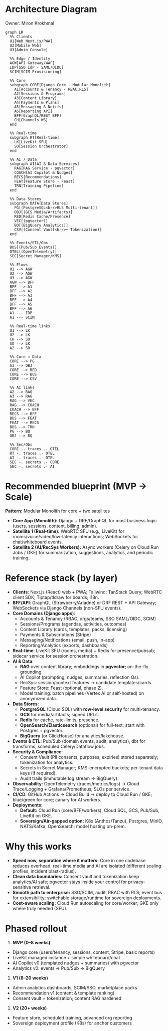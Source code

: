 # Architecture Diagram

Owner: Miron Krokhmal

```mermaid
graph LR
  %% Clients
  U1[Web Next.js/PWA]
  U2[Mobile Web]
  U3[Admin Console]

  %% Edge / Identity
  AGW[API Gateway/WAF]
  IDP[SSO IdP - SAML/OIDC]
  SCIM[SCIM Provisioning]

  %% Core
  subgraph CORE[Django Core - Modular Monolith]
    A1[Accounts & Tenancy - RBAC,RLS]
    A2[Sessions & Programs]
    A3[Content Library]
    A4[Payments & Plans]
    A5[Messaging & Notifs]
    A6[Reporting API]
    BFF[GraphQL/REST BFF]
    CH[Channels WS]
  end

  %% Real-time
  subgraph RT[Real-time]
    LK[LiveKit SFU]
    SO[Session Orchestrator]
  end

  %% AI / Data
  subgraph AI[AI & Data Services]
    RAG[RAG Service - pgvector]
    COACH[AI Copilot & Nudges]
    RECS[Recommendations]
    FEAT[Feature Store - Feast]
    TRN[Training Pipeline]
  end

  %% Data Stores
  subgraph DATA[Data Stores]
    PG[(PostgreSQL<br/>RLS Multi-tenant)]
    OBJ[(GCS Media/Artifacts)]
    RED[Redis Cache/Presence]
    VEC[(pgvector)]
    BQ[(BigQuery Analytics)]
    CSV[(Consent Vault<br/>+ Tokenization)]
  end

  %% Events/ETL/Obs
  BUS[(Pub/Sub Events)]
  OTEL[(OpenTelemetry)]
  SEC[Secret Manager/KMS]

  %% Flows
  U1 --> AGW
  U2 --> AGW
  U3 --> AGW
  AGW --> BFF
  BFF --> A1
  BFF --> A2
  BFF --> A3
  BFF --> A4
  BFF --> A5
  BFF --> A6
  A1 --- IDP
  A1 --- SCIM

  %% Real-time links
  U1 --> LK
  U2 --> LK
  CH --> SO
  SO --> LK
  A2 --> SO

  %% Core ↔ Data
  CORE --> PG
  A3 --> OBJ
  CORE --> RED
  CORE --> BUS
  CORE --> CSV

  %% AI links
  A2 --> RAG
  A3 --> RAG
  RAG --> VEC
  RAG --> COACH
  COACH --> BFF
  RECS --> BFF
  BUS --> FEAT
  FEAT --> RECS
  BUS --> TRN
  PG --> BQ
  OBJ --> BQ

  %% Sec/Obs
  CORE -. traces .- OTEL
  RT -. traces .- OTEL
  AI -. traces .- OTEL
  SEC -. secrets .- CORE
  SEC -. secrets .- AI

```

# Recommended blueprint (MVP → Scale)

**Pattern:** Modular Monolith for core + two satellites

- **Core App (Monolith):** Django + DRF/GraphQL for most business logic (users, sessions, content, billing, admin).
- **Satellite 1 (Real-time):** WebRTC SFU (e.g., LiveKit) for rooms/voice/video/low-latency interactions; WebSockets for chat/whiteboard events.
- **Satellite 2 (AI/RecSys Workers):** Async workers (Celery on Cloud Run Jobs / GKE) for summarization, suggestions, analytics, and periodic training.

# Reference stack (by layer)

- **Clients**: Next.js (React) web + PWA; Tailwind; TanStack Query; WebRTC client SDK; Tiptap/tldraw for boards; i18n.
- **BFF/API**: GraphQL (Strawberry/Ariadne) or DRF REST + API Gateway; WebSockets via Django Channels (non-SFU events).
- **Core Domains (Django apps)**:
    - Accounts & Tenancy (RBAC, orgs/teams, SSO SAML/OIDC, SCIM)
    - Sessions/Programs (agendas, activities, outcomes)
    - Content Library (cards, templates, packs, licensing)
    - Payments & Subscriptions (Stripe)
    - Messaging/Notifications (email, push, in-app)
    - Reporting/Analytics (exports, dashboards)
- **Real-time**: LiveKit SFU (rooms, media) + Redis for presence/pubsub; sidecar service for session orchestration.
- **AI & Data**:
    - **RAG** over content library; embeddings in **pgvector**; on-the-fly grounding.
    - AI Copilot (prompting, nudges, summaries, reflection Qs).
    - RecSys: session/context features → candidate templates/cards.
    - Feature Store: Feast (optional, phase 2).
    - Model training: batch pipelines (Vertex AI or self-hosted) on anonymized data.
- **Data Stores**:
    - **PostgreSQL** (Cloud SQL) with **row-level security** for multi-tenancy.
    - **GCS** for media/artifacts; signed URLs.
    - **Redis** for cache, rate-limits, presence.
    - **OpenSearch/Elasticsearch** (optional) for full-text; start with Postgres + pgvector.
    - **BigQuery** (or ClickHouse) for analytics/lakehouse.
- **Events & ETL**: Pub/Sub (domain events, audit, analytics), dbt for transforms, scheduled Celery/Dataflow jobs.
- **Security & Compliance**:
    - Consent Vault (PII consents, purposes, expiries) stored separately; tokenization for analytics.
    - Secrets in Secret Manager; KMS-encrypted buckets; per-tenant data keys (if required).
    - Audit trails (immutable log stream → BigQuery).
- **Observability**: OpenTelemetry (traces/metrics/logs) → Cloud Trace/Logging + Grafana/Prometheus; SLOs per service.
- **CI/CD**: GitHub Actions → Cloud Build → deploy to Cloud Run / GKE; blue/green for core; canary for AI workers.
- **Deployments**:
    - **Default:** Cloud Run (core/BFF/workers), Cloud SQL, GCS, Pub/Sub, LiveKit on GKE.
    - **Sovereign/Air-gapped option:** K8s (Anthos/Tanzu), Postgres, MinIO, NATS/Kafka, OpenSearch; model hosting on-prem.

# Why this works

- **Speed now, separation where it matters:** Core in one codebase reduces overhead; real-time media and AI are isolated (different scaling profiles, incident blast-radius).
- **Clean data boundaries:** Consent vault and tokenization keep analytics/AI safe; pgvector stays inside your control for privacy-sensitive retrieval.
- **Smooth path to enterprise:** SSO/SCIM, audit, RBAC with RLS; event bus for extensibility; switchable storage/runtime for sovereign deployments.
- **Cost-aware scaling:** Cloud Run autoscaling for core/worker; GKE only where truly needed (SFU).

# Phased rollout

1. **MVP (0–8 weeks)**
- Django core (users/tenancy, sessions, content, Stripe, basic reports)
- LiveKit managed instance + simple whiteboard/chat
- AI Copilot v0 (templated nudges + summaries) with pgvector
- Analytics v0: events → Pub/Sub → BigQuery
1. **V1 (8–20 weeks)**
- Admin analytics dashboards, SCIM/SSO, marketplace packs
- Recommendation v1 (content & template ranking)
- Consent vault + tokenization; content RAG hardened
1. **V2 (20+ weeks)**
- Feature store, scheduled training, advanced org reporting
- Sovereign deployment profile (K8s) for anchor customers